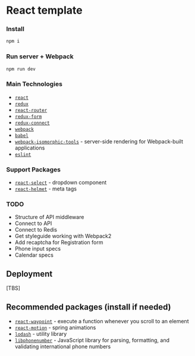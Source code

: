 # React template

### Install
```bash
npm i
```

### Run server + Webpack
```bash
npm run dev
```

### Main Technologies
* [```react```](https://facebook.github.io/react/)
* [```redux```](https://github.com/reactjs/redux)
* [```react-router```](https://github.com/reactjs/react-router)
* [```redux-form```](http://redux-form.com/6.0.0-rc.3/)
* [```redux-connect```](https://github.com/makeomatic/redux-connect)
* [```webpack```](https://webpack.github.io/)
* [```babel```](https://babeljs.io/)
* [```webpack-isomorphic-tools```](https://github.com/halt-hammerzeit/webpack-isomorphic-tools) - server-side rendering for Webpack-built applications
* [```eslint```](http://eslint.org/)

### Support Packages
* [```react-select```](https://github.com/JedWatson/react-select) - dropdown component
* [```react-helmet```](https://github.com/nfl/react-helmet) - meta tags

### TODO
* Structure of API middleware
* Connect to API
* Connect to Redis
* Get styleguide working with Webpack2
* Add recaptcha for Registration form
* Phone input specs
* Calendar specs

## Deployment

[TBS]

## Recommended packages (install if needed)
* [```react-waypoint```](https://github.com/brigade/react-waypoint) - execute a function whenever you scroll to an element
* [```react-motion```](https://github.com/chenglou/react-motion) - spring animations
* [```lodash```](https://lodash.com/) - utility library
* [```libphonenumber```](https://github.com/googlei18n/libphonenumber) - JavaScript library for parsing, formatting, and validating international phone numbers
